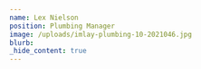 ```yaml
---
name: Lex Nielson
position: Plumbing Manager
image: /uploads/imlay-plumbing-10-2021046.jpg
blurb:
_hide_content: true
---
```

